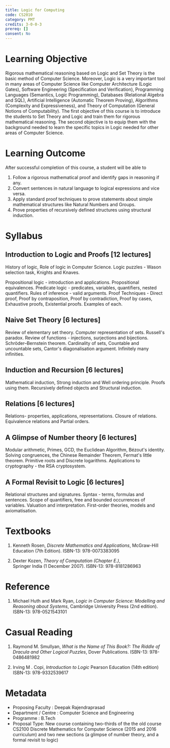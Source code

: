 ```yaml
---
title: Logic for Computing 
code: CS2010
category: PMT
credits: 3-0-0-3
prereq: []
consent: No
---
```


# Learning Objective

Rigorous mathematical reasoning based on Logic and Set Theory is the basic
method of Computer Science. Moreover, Logic is a very important tool in many
areas of Computer Science like Computer Architecture (Logic Gates), Software
Engineering (Specification and Verification), Programming Languages (Semantics,
Logic Programming), Databases (Relational Algebra and SQL), Artificial
Intelligence (Automatic Theorem Proving), Algorithms (Complexity and
Expressiveness), and Theory of Computation (General Notions of Computability).
The first objective of this course is to introduce the students to Set Theory
and Logic and train them for rigorous mathematical reasoning. The second
objective is to equip them with the background needed to learn the specific
topics in Logic needed for other areas of Computer Science. 

# Learning Outcome

After successful completion of this course, a student will be able to

1.	Follow a rigorous mathematical proof and identify gaps in reasoning if any.
2.	Convert sentences in natural language to logical expressions and vice versa.
3.	Apply standard proof techniques to prove statements about simple
	mathematical structures like Natural Numbers and Groups. 
4.	Prove properties of recursively defined structures using structural induction.

# Syllabus 


## Introduction to Logic and Proofs [12 lectures]

History of logic, Role of logic in Computer Science. Logic puzzles - Wason selection task, Knights and Knaves.

Propositional logic - introduction and applications. Propositional
equivalences. Predicate logic - predicates, variables, quantifiers, nested
quantifiers. Rules of inference - valid arguments. Proof Techniques - Direct
proof, Proof by contraposition, Proof by contradiction, Proof by cases,
Exhaustive proofs, Existential proofs.  Examples of each.

## Naive Set Theory [6 lectures]

Review of elementary set theory. Computer representation of sets. Russell's
paradox. Review of functions - injections, surjections and bijections.
Schröder–Bernstein theorem.  Cardinality of sets, Countable and uncountable
sets, Cantor's diagonalisation argument. Infinitely many infinities.

## Induction and Recursion [6 lectures]

Mathematical induction, Strong induction and Well ordering principle. Proofs
using them. Recursively defined objects and Structural induction.

## Relations [6 lectures] 

Relations- properties, applications, representations. Closure of relations.
Equivalence relations and Partial orders.

## A Glimpse of Number theory [6 lectures]

Modular arithmetic, Primes, GCD, the Euclidean Algorithm, Bézout's identity.
Solving congruences, the Chinese Remainder Theorem, Fermat's little theorem.
Primitive roots and Discrete logarithms. Applications to cryptography - the RSA
cryptosystem.


## A Formal Revisit to Logic [6 lectures]

Relational structures and signatures. Syntax - terms, formulas and sentences.
Scope of quantifiers, free and bounded occurrences of variables. Valuation and
interpretation. First-order theories, models and axiomatisation.

# Textbooks

1. 	Kenneth Rosen, 
	*Discrete Mathematics and Applications*,
	McGraw-Hill Education (7th Edition).
	ISBN-13: 978-0073383095

2.	Dexter Kozen, 
	*Theory of Computation (Chapter E.)*,  
	Springer India (1 December 2007).
	ISBN-13: 978-8181286963

# Reference

1.	Michael Huth and  Mark Ryan,
	*Logic in Computer Science: Modelling and Reasoning about Systems*,
	Cambridge University Press (2nd edition).
	ISBN-13: 978-0521543101

# Casual Reading

1.	Raymond M. Smullyan,
	*What is the Name of This Book?: The Riddle of Dracula and Other Logical Puzzles*,
	Dover Publications.
	ISBN-13: 978-0486481982

2.	Irving M . Copi,
	*Introduction to Logic*
	Pearson Education (14th edition)
	ISBN-13: 978-9332539617


# Metadata
 
* Proposing Faculty : Deepak Rajendraprasad
* Department / Centre : Computer Science and Engineering
* Programme : B.Tech
* Proposal Type: New course containing two-thirds of the the old course
	CS2100 Discrete Mathematics for Computer Science 
	(2015 and 2016 curriculum) and two new sections 
	(a glimpse of number theory, and a formal revisit to logic)

